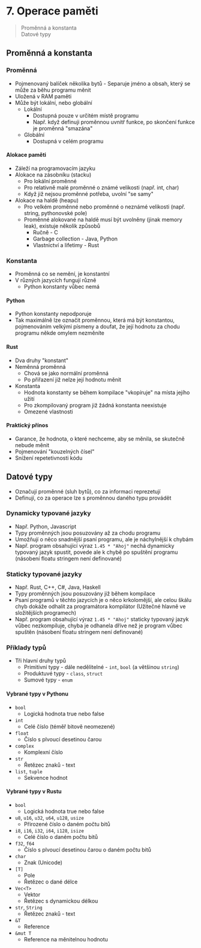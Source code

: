 # 7. Operace paměti

> Proměnná a konstanta \
> Datové typy

## Proměnná a konstanta

### Proměnná

- Pojmenovaný balíček několika bytů - Separuje jméno a obsah, který se může za běhu programu měnit
- Uložená v RAM paměti
- Může být lokální, nebo globální
  - Lokální
    - Dostupná pouze v určitém místě programu
    - Např. když definuji proměnnou uvnitř funkce, po skončení funkce je proměnná "smazána"
  - Globální
    - Dostupná v celém programu

#### Alokace paměti

- Záleží na programovacím jazyku
- Alokace na zásobníku (stacku)
  - Pro lokální proměnné
  - Pro relativně malé proměnné o známé velikosti (např. int, char)
  - Když již nejsou proměnné potřeba, uvolní "se samy"
- Alokace na haldě (heapu)
  - Pro velkém proměnné nebo proměnné o neznámé velikosti (např. string, pythonovské pole)
  - Proměnné alokované na haldě musí být uvolněny (jinak memory leak), existuje několik způsobů
    - Ručně - C
    - Garbage collection - Java, Python
    - Vlastnictví a lifetimy - Rust

### Konstanta

- Proměnná co se nemění, je konstantní
- V různých jazycích fungují různě
  - Python konstanty vůbec nemá

#### Python

- Python konstanty nepodporuje
- Tak maximálně lze označit proměnnou, která má být konstantou, pojmenováním velkými písmeny a doufat, že její hodnotu za chodu programu někde omylem nezměníte

#### Rust

- Dva druhy "konstant"
- Neměnná proměnná
  - Chová se jako normální proměnná
  - Po přiřazení již nelze její hodnotu měnit
- Konstanta
  - Hodnota konstanty se během kompilace "vkopíruje" na místa jejího užití
  - Pro zkompilovaný program již žádná konstanta neexistuje
  - Omezené vlastnosti

#### Praktický přínos

- Garance, že hodnota, o které nechceme, aby se měnila, se skutečně nebude měnit
- Pojmenování "kouzelných čísel"
- Snížení repetetivnosti kódu

## Datové typy

- Označují proměnné (sluh bytů), co za informaci reprezetují
- Definují, co za operace lze s proměnnou daného typu provádět

### Dynamicky typované jazyky

- Např. Python, Javascript
- Typy proměnných jsou posuzovány až za chodu programu
- Umožňují o něco snadnější psaní programu, ale je náchylnější k chybám
- Např. program obsahující výraz `1.45 * "Ahoj"` nechá dynamicky typovaný jazyk spustit, povede ale k chybě po spuštění programu (násobení floatu stringem není definované)

### Staticky typované jazyky

- Např. Rust, C++, C#, Java, Haskell
- Typy proměnných jsou posuzovány již během kompilace
- Psaní programů v těchto jazycích je o něco krkolomější, ale celou škálu chyb dokáže odhalit za programátora kompilátor (Užitečné hlavně ve složitějších programech)
- Např. program obsahující výraz `1.45 * "Ahoj"` staticky typovaný jazyk vůbec nezkompiluje, chyba je odhanela dříve než je program vůbec spuštěn (násobení floatu stringem není definované)

### Příklady typů

- Tři hlavní druhy typů
  - Primitivní typy - dále nedělitelné - `int`, `bool` (a většinou `string`)
  - Produktuvé typy - `class`, `struct`
  - Sumové typy - `enum`

#### Vybrané typy v Pythonu

- `bool`
  - Logická hodnota true nebo false
- `int`
  - Celé číslo (téměř bitově neomezené)
- `float`
  - Číslo s plvoucí desetinou čarou
- `complex`
  - Komplexní číslo
- `str`
  - Řetězec znaků - text
- `list`, `tuple`
  - Sekvence hodnot

#### Vybrané typy v Rustu

- `bool`
  - Logická hodnota true nebo false
- `u8`, `u16`, `u32`, `u64`, `u128`, `usize`
  - Přirozené číslo o daném počtu bitů
- `i8`, `i16`, `i32`, `i64`, `i128`, `isize`
  - Celé číslo o daném počtu bitů
- `f32`, `f64`
  - Číslo s plvoucí desetinou čarou o daném počtu bitů
- `char`
  - Znak (Unicode)
- `[T]`
  - Pole
  - Řetězec o dané délce
- `Vec<T>`
  - Vektor
  - Řetězec s dynamickou délkou
- `str`, `String`
  - Řetězec znaků - text
- `&T`
  - Reference
- `&mut T`
  - Reference na měnitelnou hodnotu
